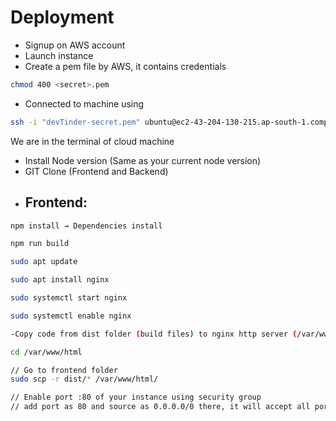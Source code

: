 # Deployment

- Signup on AWS account
- Launch instance
- Create a pem file by AWS, it contains credentials

```bash
chmod 400 <secret>.pem
```

- Connected to machine using

```bash
ssh -i "devTinder-secret.pem" ubuntu@ec2-43-204-130-215.ap-south-1.compute.amazonaws.com
```

We are in the terminal of cloud machine

- Install Node version (Same as your current node version)
- GIT Clone (Frontend and Backend)
- ## Frontend:

```bash
npm install → Dependencies install

npm run build

sudo apt update

sudo apt install nginx

sudo systemctl start nginx

sudo systemctl enable nginx

-Copy code from dist folder (build files) to nginx http server (/var/www/html)

cd /var/www/html

// Go to frontend folder
sudo scp -r dist/* /var/www/html/

// Enable port :80 of your instance using security group
// add port as 80 and source as 0.0.0.0/0 there, it will accept all ports
```
